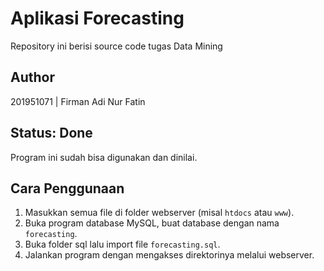 # Aplikasi Forecasting
Repository ini berisi source code tugas Data Mining

## Author
201951071 | Firman Adi Nur Fatin

## Status: Done
Program ini sudah bisa digunakan dan dinilai.

## Cara Penggunaan
1. Masukkan semua file di folder webserver (misal `htdocs` atau `www`).
2. Buka program database MySQL, buat database dengan nama `forecasting`.
3. Buka folder sql lalu import file `forecasting.sql`.
4. Jalankan program dengan mengakses direktorinya melalui webserver.